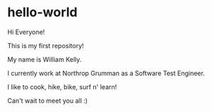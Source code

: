 # hello-world

Hi Everyone!

This is my first repository!

My name is William Kelly.

I currently work at Northrop Grumman as a Software Test Engineer.

I like to cook, hike, bike, surf n' learn!

Can't wait to meet you all :)

